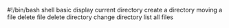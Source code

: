 #!/bin/bash
shell basic
display current directory
create a directory
moving a file
delete file
delete directory
change directory
list all files 
